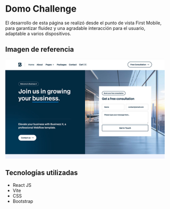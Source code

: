 # Domo Challenge
El desarrollo de esta página se realizó desde el punto de vista First Mobile, para garantizar fluidez y una agradable interacción para el usuario, adaptable a varios dispositivos.

## Imagen de referencia
![Challenge imagen 4](./_ref/test-4.jpeg)

## Tecnologías utilizadas 
- React JS
- Vite
- CSS 
- Bootstrap
